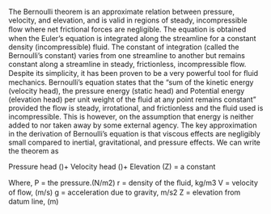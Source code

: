 The Bernoulli theorem is an approximate relation between pressure, velocity, and elevation, and is valid in regions of steady, incompressible ﬂow where net frictional forces are negligible. The equation is obtained when the Euler’s equation is integrated along the streamline for a constant density (incompressible) fluid. The constant of integration (called the Bernoulli’s constant) varies from one streamline to another but remains constant along a streamline in steady, frictionless, incompressible flow. Despite its simplicity, it has been proven to be a very powerful tool for ﬂuid mechanics.
Bernoulli’s equation states that the “sum of the kinetic energy (velocity head), the pressure energy (static head) and Potential energy (elevation head) per unit weight of the fluid at any point remains constant” provided the flow is steady, irrotational, and frictionless and the fluid used is incompressible. This is however, on the assumption that energy is neither added to nor taken away by some external agency. The key approximation in the derivation of Bernoulli’s equation is that viscous effects are negligibly small compared to inertial, gravitational, and pressure effects. We can write the theorem as

Pressure head ()+ Velocity head ()+ Elevation (Z) = a constant

Where, P = the pressure.(N/m2)
r = density of the ﬂuid, kg/m3
V = velocity of ﬂow, (m/s)
g = acceleration due to gravity, m/s2
Z = elevation from datum line, (m) 
